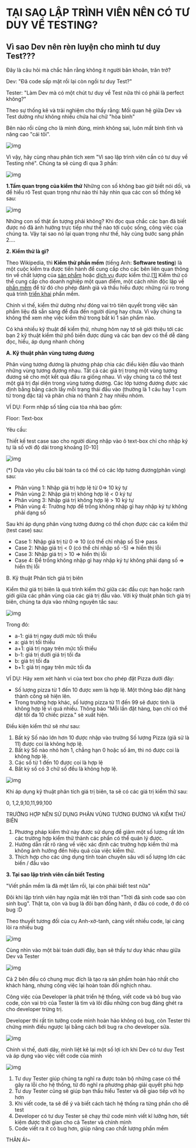 # TẠI SAO LẬP TRÌNH VIÊN NÊN CÓ TƯ DUY VỀ TESTING?

## **Vì sao Dev nên rèn luyện cho mình tư duy Test???**

Đây là câu hỏi mà chắc hẳn rằng không ít người băn khoăn, trăn trở?

Dev: "Đã code sấp mặt rồi lại còn ngồi tư duy Test?"

Tester: "Làm Dev mà có một chút tư duy về Test nữa thì có phải là perfect không?"

Theo sự thống kê và trải nghiệm cho thấy rằng: Mối quan hệ giữa Dev và Test dường như không nhiều chứa hai chữ "hòa bình"

Bên nào rồi cũng cho là mình đúng, mình không sai, luôn mất bình tĩnh và nâng cao "cái tôi".

![img](https://blog.pirago.vn/content/images/2021/10/image.png)

Vì vậy, hãy cùng nhau phân tích xem "Vì sao lập trình viên cần có tư duy về Testing nhé". Chúng ta sẽ cùng đi qua 3 phần:

![img](https://blog.pirago.vn/content/images/2021/10/image-1.png)

**1.Tầm quan trọng của kiểm thử**
Những con số không bao giờ biết nói dối, và để hiểu rõ Test quan trọng như nào thì hãy nhìn qua các con số thống kê sau:

![img](https://blog.pirago.vn/content/images/2021/10/image-2.png)

Những con số thật ấn tượng phải không? Khi đọc qua chắc các bạn đã biết được nó đã ảnh hưởng trực tiếp như thế nào tới cuộc sống, công việc của chúng ta. Vậy tại sao nó lại quan trọng như thế, hãy cùng bước sang phần 2....

**2. Kiểm thử là gì?**

Theo Wikipedia, thì **Kiểm thử phần mềm** (tiếng Anh: **Software testing**) là một cuộc kiểm tra được tiến hành để cung cấp cho các bên liên quan thông tin về chất lượng của [sản phẩm](https://vi.wikipedia.org/wiki/Sản_phẩm) hoặc [dịch vụ](https://vi.wikipedia.org/wiki/Dịch_vụ) được kiểm thử.[[1\]](https://vi.wikipedia.org/wiki/Kiểm_thử_phần_mềm#cite_note-1) Kiểm thử có thể cung cấp cho doanh nghiệp một quan điểm, một cách nhìn độc lập về [phần mềm](https://vi.wikipedia.org/wiki/Phần_mềm) để từ đó cho phép đánh giá và thấu hiểu được những rủi ro trong quá trình [triển khai](https://vi.wikipedia.org/w/index.php?title=Triển_khai&action=edit&redlink=1) phần mềm.

Chính vì thế, kiểm thử dường như đóng vai trò tiên quyết trong việc sản phẩm liệu đã sẵn sàng để đưa đến người dùng hay chưa. Vì vậy chúng ta không thể xem nhẹ việc kiểm thử trong bất kì 1 sản phẩm nào.

Có khá nhiều kỹ thuật để kiểm thử, nhưng hôm nay tớ sẽ giới thiệu tới các bạn 2 kỹ thuật kiểm thử phổ biến được dùng và các bạn dev có thể dễ dàng đọc, hiểu, áp dụng nhanh chóng

**A. Kỹ thuật phân vùng tương đương**

Phân vùng tương đương là phương pháp chia các điều kiện đầu vào thành những vùng tương đương nhau. Tất cả các giá trị trong một vùng tương đương sẽ cho một kết quả đầu ra giống nhau. Vì vậy chúng ta có thể test một giá trị đại diện trong vùng tương đương. Các lớp tương đương được xác định bằng bằng cách lấy mỗi trạng thái đầu vào (thường là 1 câu hay 1 cụm từ trong đặc tả) và phân chia nó thành 2 hay nhiều nhóm.

VÍ DỤ: Form nhập số tầng của tòa nhà bao gồm:

Floor: Text-box

Yêu cầu:

Thiết kế test case sao cho người dùng nhập vào ô text-box chỉ cho nhập ký tự là số với độ dài trong khoảng [0-10]

![img](https://blog.pirago.vn/content/images/2021/10/image-3.png)

(*) Dựa vào yêu cầu bài toán ta có thể có các lớp tương đương(phân vùng) sau:

- Phân vùng 1: Nhập giá trị hợp lệ từ 0=> 10 ký tự
- Phân vùng 2: Nhập giá trị không hợp lệ < 0 ký tự
- Phân vùng 3: Nhập giá trị không hợp lệ > 10 ký tự
- Phân vùng 4: Trường hợp để trống không nhập gì hay nhập ký tự không phải dạng số

Sau khi áp dụng phân vùng tương đương có thể chọn được các ca kiểm thử (test case) sau:

- Case 1: Nhập giá trị từ 0 => 10 (có thể chỉ nhập số 5)=> pass
- Case 2: Nhập giá trị < 0 (có thể chỉ nhập số -5) => hiển thị lỗi
- Case 3: Nhập giá trị > 10 => hiển thị lỗi
- Case 4: Để trống không nhập gì hay nhập ký tự không phải dạng số => hiển thị lỗi

B. Kỹ thuật Phân tích giá trị biên

Kiểm thử giá trị biên là quá trình kiểm thử giữa các đầu cực hạn hoặc ranh giới giữa các phân vùng của các giá trị đầu vào. Với kỹ thuật phân tích giá trị biên, chúng ta dựa vào những nguyên tắc sau:

![img](https://blog.pirago.vn/content/images/2021/10/image-4.png)

Trong đó:

- a-1: giá trị ngay dưới mức tối thiểu
- a: giá trị tối thiểu
- a+1: giá trị ngay trên mức tối thiểu
- b-1: giá trị dưới giá trị tối đa
- b: giá trị tối đa
- b+1: giá trị ngay trên mức tối đa

VÍ DỤ: Hãy xem xét hành vi của text box cho phép đặt Pizza dưới đây:

- Số lượng pizza từ 1 đến 10 được xem là hợp lệ. Một thông báo đặt hàng thành công sẽ hiện lên.
- Trong trường hợp khác, số lượng pizza từ 11 đến 99 sẽ được tính là không hợp lệ vì quá nhiều. Thông báo "Mỗi lần đặt hàng, bạn chỉ có thể đặt tối đa 10 chiếc pizza." sẽ xuất hiện.

Điều kiện kiểm thử sẽ như sau:

1. Bất kỳ Số nào lớn hơn 10 được nhập vào trường Số lượng Pizza (giả sử là 11) được coi là không hợp lệ.
2. Bất kỳ Số nào nhỏ hơn 1, chẳng hạn 0 hoặc số âm, thì nó được coi là không hợp lệ.
3. Các số từ 1 đến 10 được coi là hợp lệ
4. Bất kỳ số có 3 chữ số đều là không hợp lệ.

![img](https://blog.pirago.vn/content/images/2021/10/image-6.png)

Khi áp dụng kỹ thuật phân tích giá trị biên, ta sẽ có các giá trị kiểm thử sau:

0, 1,2,9,10,11,99,100

TRƯỜNG HỢP NÊN SỬ DỤNG PHÂN VÙNG TƯƠNG ĐƯƠNG VÀ KIỂM THỬ BIÊN

1. Phương pháp kiểm thử này được sử dụng để giảm một số lượng rất lớn các trường hợp kiểm thử thành các phần có thể quản lý được.
2. Hướng dẫn rất rõ ràng về việc xác định các trường hợp kiểm thử mà không ảnh hưởng đến hiệu quả của việc kiểm thử.
3. Thích hợp cho các ứng dụng tính toán chuyên sâu với số lượng lớn các biến / đầu vào

**3. Tại sao lập trình viên cần biết Testing**

"Viết phần mềm là đã mệt lắm rồi, lại còn phải biết test nữa"

Đôi khi lập trình viên hay ngửa mặt lên trời than "Trời đã sinh code sao còn sinh bug". Thật ta, còn và bug là đôi bạn đồng hành, ở đâu có code, ở đó có bug :D

Theo thuyết tương đối của cụ Anh-xờ-tanh, càng viết nhiều code, lại càng lòi ra nhiều bug

![img](https://blog.pirago.vn/content/images/2021/10/image-7.png)

Cùng nhìn vào một bài toán dưới đây, bạn sẽ thấy tư duy khác nhau giữa Dev và Tester

![img](https://blog.pirago.vn/content/images/2021/10/image-8.png)

Cả 2 bên đều có chung mục đích là tạo ra sản phẩm hoàn hảo nhất cho khách hàng, nhưng công việc lại hoàn toàn đối nghịch nhau.

Công việc của Developer là phát triển hệ thống, viết code và bỏ bug vào code, còn vai trò của Tester là tìm và lôi đầu những con bug đáng ghét ra cho developer trừng trị.

Developer thì rất tin tưởng code mình hoản hảo không có bug, còn Tester thì chứng minh điều ngược lại bằng cách bới bug ra cho developer sửa.

![img](https://blog.pirago.vn/content/images/2021/10/image-9.png)

Chính vì thế, dưới dây, mình liệt kê lại một số lợi ích khi Dev có tư duy Test và áp dụng vào việc viết code của mình

![img](https://blog.pirago.vn/content/images/2021/10/image-10.png)

1. Tư duy Tester giúp chúng ta nghĩ ra được toàn bộ những case có thể gây ra lỗi cho hệ thống, từ đó nghĩ ra phương pháp giải quyết phù hợp
2. Tư duy Tester cũng sẽ giúp bạn thấu hiểu Tester và dễ giao tiếp với họ hơn
3. Khi viết code, ta sẽ để ý và biết cách tách hệ thống ra từng phần cho dễ test
4. Developer có tư duy Tester sẽ chạy thử code mình viết kĩ lưỡng hơn, tiết kiệm được thời gian cho cả Tester và chính mình
5. Code  viết ra ít có bug hơn, giúp nâng cao chất lượng phần mềm

THÂN ÁI~